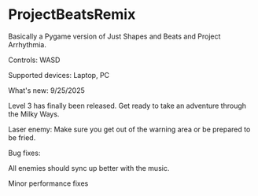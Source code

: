 # ProjectBeatsRemix
Basically a Pygame version of Just Shapes and Beats and Project Arrhythmia.

Controls: WASD

Supported devices: Laptop, PC

What's new: 9/25/2025

Level 3 has finally been released. Get ready to take an adventure through the Milky Ways.

Laser enemy: Make sure you get out of the warning area or be prepared to be fried.

Bug fixes:

All enemies should sync up better with the music.

Minor performance fixes
